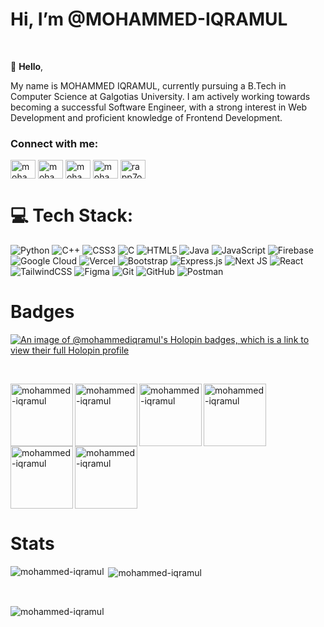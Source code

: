 <H1>Hi, I’m @MOHAMMED-IQRAMUL </H1>
<br>
      
👋 **Hello**,    

My name is MOHAMMED IQRAMUL, currently pursuing a B.Tech in Computer Science at Galgotias University. I am actively working towards becoming a successful Software Engineer, with a strong interest in Web Development and proficient knowledge of Frontend Development.


<h3 align="left">Connect with me:</h3>
<p align="left">
<a href="https://linkedin.com/in/mohammed-iqramul" target="blank"><img align="center" src="https://raw.githubusercontent.com/rahuldkjain/github-profile-readme-generator/master/src/images/icons/Social/linked-in-alt.svg" alt="mohammed-iqramul" height="30" width="40" /></a>
<a href="https://www.hackerrank.com/mohammed_iqramul" target="blank"><img align="center" src="https://raw.githubusercontent.com/rahuldkjain/github-profile-readme-generator/master/src/images/icons/Social/hackerrank.svg" alt="mohammed_iqramul" height="30" width="40" /></a>
<a href="https://codeforces.com/profile/mohammed-iqramul" target="blank"><img align="center" src="https://raw.githubusercontent.com/rahuldkjain/github-profile-readme-generator/master/src/images/icons/Social/codeforces.svg" alt="mohammed-iqramul" height="30" width="40" /></a>
<a href="https://www.leetcode.com/mohammed-iqramul" target="blank"><img align="center" src="https://raw.githubusercontent.com/rahuldkjain/github-profile-readme-generator/master/src/images/icons/Social/leet-code.svg" alt="mohammed-iqramul" height="30" width="40" /></a>
<a href="https://auth.geeksforgeeks.org/user/rapp7o1o" target="blank"><img align="center" src="https://raw.githubusercontent.com/rahuldkjain/github-profile-readme-generator/master/src/images/icons/Social/geeks-for-geeks.svg" alt="rapp7o1o" height="30" width="40" /></a>
</p>

# 💻 Tech Stack:
![Python](https://img.shields.io/badge/Python-3776AB?style=for-the-badge&logo=python&logoColor=white) ![C++](https://img.shields.io/badge/c++-%2300599C.svg?style=for-the-badge&logo=c%2B%2B&logoColor=white) ![CSS3](https://img.shields.io/badge/css3-%231572B6.svg?style=for-the-badge&logo=css3&logoColor=white) ![C](https://img.shields.io/badge/c-%2300599C.svg?style=for-the-badge&logo=c&logoColor=white) ![HTML5](https://img.shields.io/badge/html5-%23E34F26.svg?style=for-the-badge&logo=html5&logoColor=white) ![Java](https://img.shields.io/badge/java-%23ED8B00.svg?style=for-the-badge&logo=java&logoColor=white) ![JavaScript](https://img.shields.io/badge/javascript-%23323330.svg?style=for-the-badge&logo=javascript&logoColor=%23F7DF1E) ![Firebase](https://img.shields.io/badge/firebase-%23039BE5.svg?style=for-the-badge&logo=firebase) ![Google Cloud](https://img.shields.io/badge/Google%20Cloud-%234285F4.svg?style=for-the-badge&logo=google-cloud&logoColor=white) ![Vercel](https://img.shields.io/badge/vercel-%23000000.svg?style=for-the-badge&logo=vercel&logoColor=white) ![Bootstrap](https://img.shields.io/badge/bootstrap-%23563D7C.svg?style=for-the-badge&logo=bootstrap&logoColor=white) ![Express.js](https://img.shields.io/badge/express.js-%23404d59.svg?style=for-the-badge&logo=express&logoColor=%2361DAFB) ![Next JS](https://img.shields.io/badge/Next-black?style=for-the-badge&logo=next.js&logoColor=white) ![React](https://img.shields.io/badge/react-%2320232a.svg?style=for-the-badge&logo=react&logoColor=%2361DAFB) ![TailwindCSS](https://img.shields.io/badge/tailwindcss-%2338B2AC.svg?style=for-the-badge&logo=tailwind-css&logoColor=white) 	![Figma](https://img.shields.io/badge/figma-%23F24E1E.svg?style=for-the-badge&logo=figma&logoColor=white) ![Git](https://img.shields.io/badge/Git-F05032?style=for-the-badge&logo=git&logoColor=white) ![GitHub](https://img.shields.io/badge/GitHub-grey?style=for-the-badge&logo=github&logoColor=white) ![Postman](https://img.shields.io/badge/Postman-white?style=for-the-badge&logo=postman&logoColor=orange)

 
# Badges 

[![An image of @mohammediqramul's Holopin badges, which is a link to view their full Holopin profile](https://holopin.me/mohammediqramul)](https://holopin.io/@mohammediqramul)

<br/>

<p><img align="left" src="https://assets.leetcode.com/static_assets/marketing/2024.gif" alt="mohammed-iqramul" width="100" height="100" /></p>
<p><img align="left" src="https://assets.leetcode.com/static_assets/marketing/2024-200.gif" alt="mohammed-iqramul" width="100" height="100" /></p>
<p><img align="left" src="https://assets.leetcode.com/static_assets/marketing/2024-100.gif" alt="mohammed-iqramul" width="100" height="100" /></p>
<p><img align="left" src="https://assets.leetcode.com/static_assets/marketing/2024-50.gif" alt="mohammed-iqramul" width="100" height="100" /></p>
<p><img align="left" src="https://assets.leetcode.com/static_assets/marketing/2023-50.gif" alt="mohammed-iqramul" width="100" height="100" /></p> 
<p><img  src="https://assets.leetcode.com/static_assets/others/Top_100_Liked-1.png" alt="mohammed-iqramul" width="100" height="100" /></p>


# Stats

<p><img align="left" src="https://github-readme-stats.vercel.app/api/top-langs?username=mohammed-iqramul&show_icons=true&locale=en&layout=compact" alt="mohammed-iqramul" /></p>
<p>&nbsp;<img align="center" src="https://github-readme-stats.vercel.app/api?username=mohammed-iqramul&show_icons=true&locale=en" alt="mohammed-iqramul" /></p>
<!-- <p><img align="center" src="https://github-readme-streak-stats.herokuapp.com/?user=mohammed-iqramul&" alt="mohammed-iqramul" /></p> -->
<!--
### 🔝 Top Contributed Repo
![](https://github-contributor-stats.vercel.app/api?username=mohammed-iqramul&limit=5&theme=light&combine_all_yearly_contributions=true) -->

<br/> 
<p align="left"> <img src="https://komarev.com/ghpvc/?username=mohammed-iqramul&label=Profile%20views&color=0e75b6&style=flat" alt="mohammed-iqramul" /> </p>
